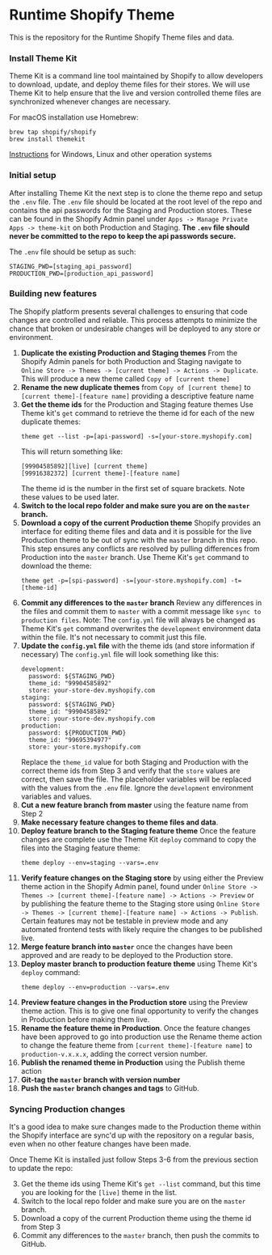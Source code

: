 # Runtime Shopify Theme
This is the repository for the Runtime Shopify Theme files and data.

### Install Theme Kit
Theme Kit is a command line tool maintained by Shopify to allow developers to download, update, and deploy theme files for their stores. We will use Theme Kit to help ensure that the live and version controlled theme files are synchronized whenever changes are necessary.

For macOS installation use Homebrew:
```
brew tap shopify/shopify
brew install themekit
```
[Instructions]([https://shopify.github.io/themekit/#installation](https://shopify.github.io/themekit/#installation)) for Windows, Linux and other operation systems

### Initial setup
After installing Theme Kit the next step is to clone the theme repo and setup the `.env` file. The `.env` file should be located at the root level of the repo and contains the api passwords for the Staging and Production stores. These can be found in the Shopify Admin panel under `Apps -> Manage Private Apps -> theme-kit` on both Production and Staging. **The `.env` file should never be committed to the repo to keep the api passwords secure.**

The `.env` file should be setup as such:
```
STAGING_PWD=[staging_api_password]
PRODUCTION_PWD=[production_api_password]
```

### Building new features
The Shopify platform presents several challenges to ensuring that code changes are controlled and reliable. This process attempts to minimize the chance that broken or undesirable changes will be deployed to any store or environment.
1. **Duplicate the existing Production and Staging themes**
	From the Shopify Admin panels for both Production and Staging navigate to `Online Store -> Themes -> [current theme] -> Actions -> Duplicate`. This will produce a new theme called `Copy of [current theme]`  
2. **Rename the new duplicate themes** from `Copy of [current theme]` to `[current theme]-[feature name]` providing a descriptive feature name
3. **Get the theme ids** for the Production and Staging feature themes
	Use Theme kit's `get` command to retrieve the theme id for each of the new duplicate themes:
	```
	theme get --list -p=[api-password] -s=[your-store.myshopify.com]
	```
	This will return something like:
	```
	[99904585892][live] [current theme]
	[99916382372] [current theme]-[feature name]
	```
	The theme id is the number in the first set of square brackets. Note these values to be used later.
4. **Switch to the local repo folder and make sure you are on the `master` branch.**
5. **Download a copy of the current Production theme**
	Shopify provides an interface for editing theme files and data and it is possible for the live Production theme to be out of sync with the `master` branch in this repo. This step ensures any conflicts are resolved by pulling differences from Production into the `master` branch. Use Theme Kit's `get` command to download the theme:
	```
	theme get -p=[spi-password] -s=[your-store.myshopify.com] -t=[theme-id]
	```
6. **Commit any differences to the `master` branch**
	Review any differences in the files and commit them to `master` with a commit message like `sync to production files`. Note: The `config.yml` file will always be changed as Theme Kit's `get` command overwrites the `development` environment data within the file. It's not necessary to commit just this file.
7. **Update the `config.yml` file** with the theme ids (and store information if necessary)
	The `config.yml` file will look something like this:
	```
	development:
	  password: ${STAGING_PWD}
	  theme_id: "99904585892"
	  store: your-store-dev.myshopify.com
	staging:
	  password: ${STAGING_PWD}
	  theme_id: "99904585892"
	  store: your-store-dev.myshopify.com
	production:
	  password: ${PRODUCTION_PWD}
	  theme_id: "99695394977"
	  store: your-store.myshopify.com
	```
	Replace the `theme_id` value for both Staging and Production with the correct theme ids from Step 3 and verify that the `store` values are correct, then save the file. The placeholder variables will be replaced with the values from the `.env` file. Ignore the `development` environment variables and values.
8. **Cut a new feature branch from master** using the feature name from Step 2
9. **Make necessary feature changes to theme files and data**.
10. **Deploy feature branch to the Staging feature theme**
	Once the feature changes are complete use the Theme Kit `deploy` command to copy the files into the Staging feature theme:
	```
	theme deploy --env=staging --vars=.env
	```
11. **Verify feature changes on the Staging store** by using either the Preview theme action in the Shopify Admin panel, found under `Online Store -> Themes -> [current theme]-[feature name] -> Actions -> Preview` or by publishing the feature theme to the Staging store using `Online Store -> Themes -> [current theme]-[feature name] -> Actions -> Publish`.  Certain features may not be testable in preview mode and any automated frontend tests with likely require the changes to be published live.
12. **Merge feature branch into `master`** once the changes have been approved and are ready to be deployed to the Production store.
13. **Deploy master branch to production feature theme** using Theme Kit's `deploy` command:
	```
	theme deploy --env=production --vars=.env
	```
14. **Preview feature changes in the Production store** using the Preview theme action. This is to give one final opportunity to verify the changes in Production before making them live.
15. **Rename the feature theme in Production**. Once the feature changes have been approved to go into production use the Rename theme action to change the feature theme from `[current theme]-[feature name]` to `production-v.x.x.x`, adding the correct version number.
16. **Publish the renamed theme in Production** using the Publish theme action
17. **Git-tag the `master` branch with version number**
18. **Push the `master` branch changes and tags** to GitHub.

### Syncing Production changes
It's a good idea to make sure changes made to the Production theme within the Shopify interface are sync'd up with the repository on a regular basis, even when no other feature changes have been made.

Once Theme Kit is installed just follow Steps 3-6 from the previous section to update the repo:

3. Get the theme ids using Theme Kit's `get --list` command, but this time you are looking for the `[live]` theme in the list.
4. Switch to the local repo folder and make sure you are on the `master` branch.
5. Download a copy of the current Production theme using the theme id from Step 3
6. Commit any differences to the `master` branch, then push the commits to GitHub.
